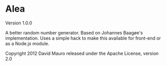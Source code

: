 Alea
========
Version 1.0.0

A better random number generator. Based on Johannes Baagøe's implementation. Uses a simple hack to make this available for front-end or as a Node.js module.

Copyright 2012 David Mauro
released under the Apache License, version 2.0
